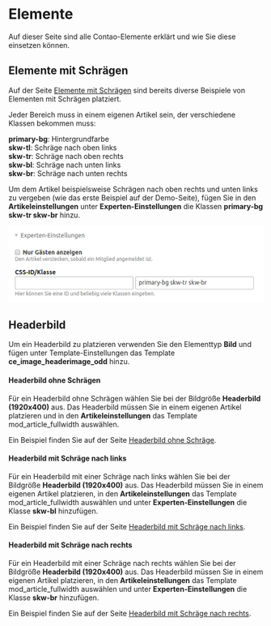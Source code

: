 # Elemente

Auf dieser Seite sind alle Contao-Elemente erklärt und wie Sie diese einsetzen können.

## Elemente mit Schrägen

Auf der Seite [Elemente mit Schrägen](http://odd.contao-themes.net/layouts/elemente-mit-schrägen.html) sind bereits diverse Beispiele von Elementen mit Schrägen platziert.

Jeder Bereich muss in einem eigenen Artikel sein, der verschiedene Klassen bekommen muss:

**primary-bg**: Hintergrundfarbe  
**skw-tl**: Schräge nach oben links  
**skw-tr**: Schräge nach oben rechts  
**skw-bl**: Schräge nach unten links  
**skw-br**: Schräge nach unten rechts  

Um dem Artikel beispielsweise Schrägen nach oben rechts und unten links zu vergeben (wie das erste Beispiel auf der Demo-Seite), fügen Sie in den **Artikeleinstellungen** unter **Experten-Einstellungen** die Klassen **primary-bg skw-tr skw-br** hinzu.

![](_images/odd-theme/elemente/elemente_schraegen_klassen.png)

## Headerbild

Um ein Headerbild zu platzieren verwenden Sie den Elementtyp **Bild** und fügen unter Template-Einstellungen das Template **ce\_image\_headerimage\_odd** hinzu.

#### Headerbild ohne Schrägen

Für ein Headerbild ohne Schrägen wählen Sie bei der Bildgröße **Headerbild (1920x400)** aus. Das Headerbild müssen Sie in einem eigenen Artikel platzieren und in den **Artikeleinstellungen** das Template mod\_article\_fullwidth auswählen.

Ein Beispiel finden Sie auf der Seite [Headerbild ohne Schräge](https://odd.pdir.dev/layouts/headerbild-layouts/ohne-schräge.html).

#### Headerbild mit Schräge nach links

Für ein Headerbild mit einer Schräge nach links wählen Sie bei der Bildgröße **Headerbild (1920x400)** aus. Das Headerbild müssen Sie in einem eigenen Artikel platzieren, in den **Artikeleinstellungen** das Template mod\_article\_fullwidth auswählen und unter **Experten-Einstellungen** die Klasse **skw-bl** hinzufügen.

Ein Beispiel finden Sie auf der Seite [Headerbild mit Schräge nach links](https://odd.pdir.dev/layouts/headerbild-layouts/schräge-nach-links.html).

#### Headerbild mit Schräge nach rechts

Für ein Headerbild mit einer Schräge nach rechts wählen Sie bei der Bildgröße **Headerbild (1920x400)** aus. Das Headerbild müssen Sie in einem eigenen Artikel platzieren, in den **Artikeleinstellungen** das Template mod\_article\_fullwidth auswählen und unter **Experten-Einstellungen** die Klasse **skw-br** hinzufügen.

Ein Beispiel finden Sie auf der Seite [Headerbild mit Schräge nach rechts](https://odd.pdir.dev/layouts/headerbild-layouts/schräge-nach-rechts.html).